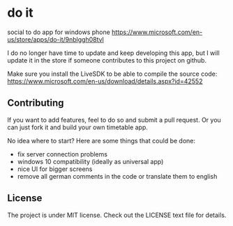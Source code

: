 # do it
social to do app for windows phone
https://www.microsoft.com/en-us/store/apps/do-it/9nblggh08tvl

I do no longer have time to update and keep developing this app, but I will update it in the store if someone contributes to this project on github.

Make sure you install the LiveSDK to be able to compile the source code:
https://www.microsoft.com/en-us/download/details.aspx?id=42552

## Contributing

If you want to add features, feel to do so and submit a pull request. Or you can just fork it and build your own timetable app.

No idea where to start? Here are some things that could be done:

- fix server connection problems
- windows 10 compatibility (ideally as universal app)
- nice UI for bigger screens
- remove all german comments in the code or translate them to english

## License

The project is under MIT license. Check out the LICENSE text file for details.
